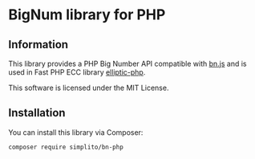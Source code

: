 
# BigNum library for PHP


## Information

This library provides a PHP Big Number API compatible with [bn.js](https://github.com/indutny/bn.js) and is used in Fast PHP ECC library [elliptic-php](https://github.com/simplito/elliptic-php).

This software is licensed under the MIT License.


## Installation

You can install this library via Composer:
```
composer require simplito/bn-php
```
